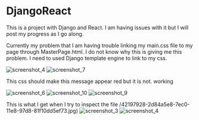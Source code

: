 # DjangoReact
This is a project with Django and React. I am having issues with it but I will post my progress as I go along.

Currently my problem that I am having trouble linking my main.css file to my page through MasterPage.html.  I do not know why this is giving me this problem.  I need to used Django template engine to link to my css.

![screenshot_4](https://user-images.githubusercontent.com/21030885/42168578-5aad0da4-7e4c-11e8-93a4-e8efd3acb1c0.jpg)
![screenshot_7](https://user-images.githubusercontent.com/21030885/42168582-5d39b838-7e4c-11e8-9ff3-3291e2e3ece8.jpg)

This css should make this message appear red but it is not. working

![screenshot_6](https://user-images.githubusercontent.com/21030885/42168588-5f09c7ac-7e4c-11e8-967f-13dae3aa1fbd.jpg)
![screenshot_10](https://user-images.githubusercontent.com/21030885/42192770-e1df076a-7ea5-11e8-9f49-1e28013acc08.jpg)
![screenshot_9](https://user-images.githubusercontent.com/21030885/42192776-e8bc4214-7ea5-11e8-80f7-5efce392dd7c.jpg)

This is what I get when I try to inspect the file
/42197928-2d84a5e8-7ec0-11e8-97d8-81f10dd5ef73.jpg)
![screenshot_3](https://user-images.githubusercontent.com/21030885/42197931-3005a132-7ec0-11e8-80ba-95ba792ea213.jpg)
![screenshot_4](https://user-images.githubusercontent.com/21030885/42197934-3159cb1c-7ec0-11e8-9011-945cb3ee7ec3.jpg)
